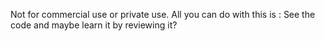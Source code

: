 Not for commercial use or private use. All you can do with this is : See the code and maybe learn it by reviewing it?
